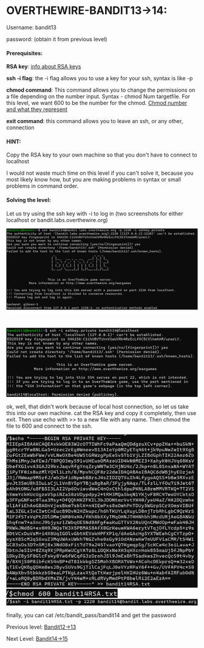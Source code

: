 # OVERTHEWIRE-BANDIT13->14:















Username: bandit13





password: <Redacted>(obtain it from previous level)







#### Prerequisites:


**RSA key**: [info about RSA keys](https://en.wikipedia.org/wiki/RSA\_cryptosystem)



**ssh -i flag**: the -i flag allows you to use a key for your ssh, syntax is like -p



**chmod command**: This command allows you to change the permissions on a file depending on the number input. Syntax - chmod Num targetfile. For this level, we want 600 to be the number for the chmod. [Chmod number and what they represent](https://en.wikipedia.org/wiki/Chmod)



**exit command**: this command allows you to leave an ssh, or any other, connection



#### HINT:



Copy the RSA key to your own machine so that you don't have to connect to localhost



I would not waste much time on this level if you can't solve it, because you most likely know how, but you are making problems in syntax or small problems in command order.





#### Solving the level: 



Let us try using the ssh key with -i to log in (two screenshots for either localhost or bandit.labs.overthewire.org)



![Image couldn't load](images/Screenshot-Bandit13-1.png)

<br>

![Image couldn't load](images/Screenshot-Bandit13-2.png)



ok, well, that didn't work because of local host connection, so let us take this into our own machine. cat the RSA key and copy it completely, then use exit. Then use echo with >> to a new file with any name. Then chmod the file to 600 and connect to the ssh.

![Image couldn't load](images/Screenshot-Bandit13-4.png)
![Image couldn't load](images/Screenshot-Bandit13-5.png)
![Image couldn't load](images/Screenshot-Bandit13-6.png)

finally, you can cat /etc/bandit_pass/bandit14 and get the password


Previous level: [Bandit12->13](../Bandit12/writeup.md.md)







Next Level: [Bandit14->15](../Bandit14/writeup.md.md)

